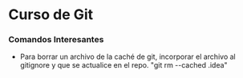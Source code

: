 # Curso de Git

### Comandos Interesantes

  - Para borrar un archivo de la caché de git, incorporar el archivo al gitignore y que se actualice en el repo.
  "git rm --cached .idea"
